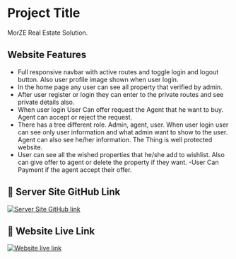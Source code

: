 
# Project Title

MorZE
Real Estate Solution.


## Website Features 

- Full responsive navbar with active routes and toggle login and logout button. Also user profile image shown when user login.
- In the home page any user can see all property that verified by admin.
- After user register or login they can enter to the private routes and see private details also.
- When user login User Can offer request the Agent that he want to buy. Agent can accept or reject the request.
- There has a tree different role. Admin, agent, user. When user login user can see only user information and what admin want to show to the user. Agent can also see he/her information. The Thing is well protected website.
- User can see all the wished properties that he/she add to wishlist. Also can give offer to agent or delete the property if they want.
-User Can Payment if the agent accept their offer. 

## 🔗 Server Site GitHub Link
 [![Server Site GitHub link](https://img.shields.io/badge/Sever-Site-000?style=for-the-badge&logo=ko-fi&logoColor=white)](https://github.com/morz-mamun/Real-Estate-Project-Server)

## 🔗 Website Live Link
 [![Website live link](https://img.shields.io/badge/MorZE-000?style=for-the-badge&logo=ko-fi&logoColor=white)](https://morze-bb5a5.web.app/)


